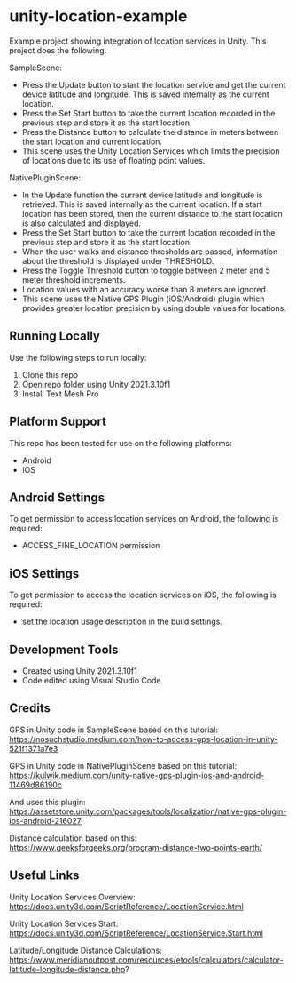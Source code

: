 # unity-location-example
Example project showing integration of location services in Unity. This project does the following.

SampleScene:
- Press the Update button to start the location service and get the current device latitude and longitude. This is saved internally as the current location.
- Press the Set Start button to take the current location recorded in the previous step and store it as the start location.
- Press the Distance button to calculate the distance in meters between the start location and current location.
- This scene uses the Unity Location Services which limits the precision of locations due to its use of floating point values.

NativePluginScene:
- In the Update function the current device latitude and longitude is retrieved. This is saved internally as the current location. If a start location has been stored, then the current distance to the start location is also calculated and displayed.
- Press the Set Start button to take the current location recorded in the previous step and store it as the start location.
- When the user walks and distance thresholds are passed, information about the threshold is displayed under THRESHOLD.
- Press the Toggle Threshold button to toggle between 2 meter and 5 meter threshold increments.
- Location values with an accuracy worse than 8 meters are ignored.
- This scene uses the Native GPS Plugin (iOS/Android) plugin which provides greater location precision by using double values for locations.

## Running Locally
Use the following steps to run locally:
1. Clone this repo
2. Open repo folder using Unity 2021.3.10f1
3. Install Text Mesh Pro

## Platform Support
This repo has been tested for use on the following platforms:
- Android
- iOS

## Android Settings
To get permission to access location services on Android, the following is required:
- ACCESS_FINE_LOCATION permission

## iOS Settings
To get permission to access the location services on iOS, the following is required:
- set the location usage description in the build settings.

## Development Tools
- Created using Unity 2021.3.10f1
- Code edited using Visual Studio Code.

## Credits
GPS in Unity code in SampleScene based on this tutorial:
https://nosuchstudio.medium.com/how-to-access-gps-location-in-unity-521f1371a7e3

GPS in Unity code in NativePluginScene based on this tutorial:
https://kulwik.medium.com/unity-native-gps-plugin-ios-and-android-11469d86190c

And uses this plugin:
https://assetstore.unity.com/packages/tools/localization/native-gps-plugin-ios-android-216027

Distance calculation based on this:
https://www.geeksforgeeks.org/program-distance-two-points-earth/



## Useful Links
Unity Location Services Overview:
https://docs.unity3d.com/ScriptReference/LocationService.html

Unity Location Services Start:
https://docs.unity3d.com/ScriptReference/LocationService.Start.html

Latitude/Longitude Distance Calculations:
https://www.meridianoutpost.com/resources/etools/calculators/calculator-latitude-longitude-distance.php?

